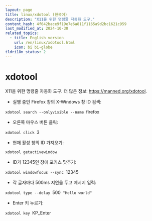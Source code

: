 ```yaml
---
layout: page
title: linux/xdotool (한국어)
description: "X11을 위한 명령줄 자동화 도구."
content_hash: 4f642bace9f19e7e6a811f1165a9d2bc1621c959
last_modified_at: 2024-10-30
related_topics:
  - title: English version
    url: /en/linux/xdotool.html
    icon: bi bi-globe
tldri18n_status: 2
---
```

# xdotool

X11을 위한 명령줄 자동화 도구.
더 많은 정보: <https://manned.org/xdotool>.

- 실행 중인 Firefox 창의 X-Windows 창 ID 검색:

`xdotool search --onlyvisible --name `<span class="tldr-var badge badge-pill bg-dark-lm bg-white-dm text-white-lm text-dark-dm font-weight-bold">firefox</span>

- 오른쪽 마우스 버튼 클릭:

`xdotool click `<span class="tldr-var badge badge-pill bg-dark-lm bg-white-dm text-white-lm text-dark-dm font-weight-bold">3</span>

- 현재 활성 창의 ID 가져오기:

`xdotool getactivewindow`

- ID가 12345인 창에 포커스 맞추기:

`xdotool windowfocus --sync `<span class="tldr-var badge badge-pill bg-dark-lm bg-white-dm text-white-lm text-dark-dm font-weight-bold">12345</span>

- 각 글자마다 500ms 지연을 두고 메시지 입력:

`xdotool type --delay `<span class="tldr-var badge badge-pill bg-dark-lm bg-white-dm text-white-lm text-dark-dm font-weight-bold">500</span>` "Hello world"`

- Enter 키 누르기:

`xdotool key `<span class="tldr-var badge badge-pill bg-dark-lm bg-white-dm text-white-lm text-dark-dm font-weight-bold">KP_Enter</span>
